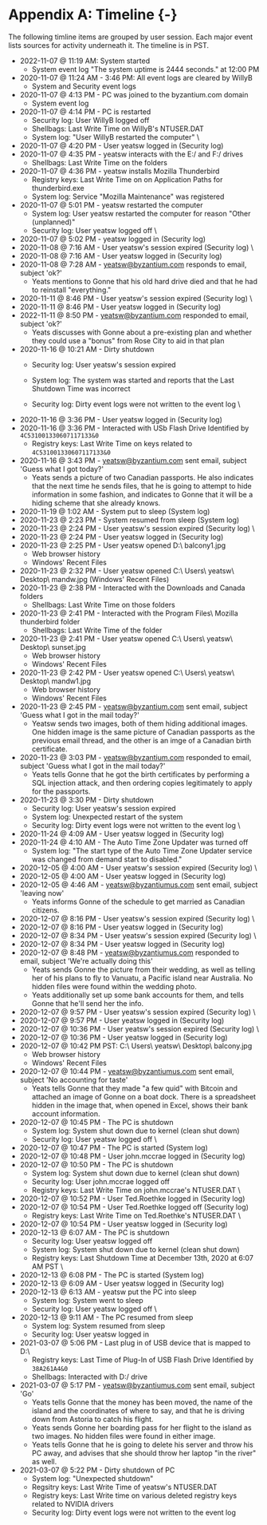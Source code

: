 # Appendix A: Timeline {-}

The following timline items are grouped by user session. Each major event lists sources for activity underneath it. The timeline is in PST.

- 2022-11-07 @ 11:19 AM: System started
    - System event log "The system uptime is 2444 seconds." at 12:00 PM
- 2020-11-07 @ 11:24 AM - 3:46 PM: All event logs are cleared by WillyB
    - System and Security event logs
- 2020-11-07 @ 4:13 PM - PC was joined to the byzantium.com domain
    - System event log
- 2020-11-07 @ 4:14 PM - PC is restarted
    - Security log: User WillyB logged off
    - Shellbags: Last Write Time on WillyB's NTUSER.DAT
    - System log: "User WillyB restarted the computer"
\
- 2020-11-07 @ 4:20 PM - User yeatsw logged in (Security log)
- 2020-11-07 @ 4:35 PM - yeatsw interacts with the E:/ and F:/ drives
    - Shellbags: Last Write Time on the folders
- 2020-11-07 @ 4:36 PM - yeatsw installs Mozilla Thunderbird
    - Registry keys: Last Write Time on on Application Paths for thunderbird.exe
    - System log: Service "Mozilla Maintenance" was registered
- 2020-11-07 @ 5:01 PM - yeatsw restarted the computer
    - System log: User yeatsw restarted the computer for reason "Other (unplanned)"
    - Security log: User yeatsw logged off
\
- 2020-11-07 @ 5:02 PM - yeatsw logged in (Security log)
- 2020-11-08 @ 7:16 AM - User yeatsw's session expired (Security log)
\
- 2020-11-08 @ 7:16 AM - User yeatsw logged in (Security log)
- 2020-11-08 @ 7:28 AM - yeatsw@byzantium.com responds to email, subject 'ok?'
    - Yeats mentions to Gonne that his old hard drive died and that he had to reinstall "everything."
- 2020-11-11 @ 8:46 PM - User yeatsw's session expired (Security log)
\
- 2020-11-11 @ 8:46 PM - User yeatsw logged in (Security log)
- 2022-11-11 @ 8:50 PM - yeatsw@byzantium.com responded to email, subject 'ok?'
    - Yeats discusses with Gonne about a pre-existing plan and whether they could use a "bonus" from Rose City to aid in that plan
- 2020-11-16 @ 10:21 AM - Dirty shutdown
    - Security log: User yeatsw's session expired

    - System log: The system was started and reports that the Last Shutdown Time was incorrect
    - Security log: Dirty event logs were not written to the event log
\
- 2020-11-16 @ 3:36 PM - User yeatsw logged in (Security log)
- 2020-11-16 @ 3:36 PM - Interacted with USb Flash Drive Identified by `4C531001330607117133&0`
    - Registry keys: Last Write Time on keys related to `4C531001330607117133&0`
- 2020-11-16 @ 3:43 PM - yeatsw@byzantium.com sent email, subject 'Guess what I got today?'
    - Yeats sends a picture of two Canadian passports. He also indicates that the next time he sends files, that he is going to attempt to hide information in some fashion, and indicates to Gonne that it will be a hiding scheme that she already knows.
- 2020-11-19 @ 1:02 AM - System put to sleep (System log)
- 2020-11-23 @ 2:23 PM - System resumed from sleep (System log)
- 2020-11-23 @ 2:24 PM - User yeatsw's session expired (Security log)
\
- 2020-11-23 @ 2:24 PM - User yeatsw logged in (Security log)
- 2020-11-23 @ 2:25 PM - User yeatsw opened D:\\ balcony1.jpg
    - Web browser history
    - Windows' Recent Files
- 2020-11-23 @ 2:32 PM - User yeatsw opened C:\\ Users\\ yeatsw\\ Desktop\\ mandw.jpg (Windows' Recent Files)
- 2020-11-23 @ 2:38 PM - Interacted with the Downloads and Canada folders
    - Shellbags: Last Write Time on those folders
- 2020-11-23 @ 2:41 PM - Interacted with the Program Files\\ Mozilla thunderbird folder
    - Shellbags: Last Write Time of the folder
- 2020-11-23 @ 2:41 PM - User yeatsw opened C:\\ Users\\ yeatsw\\ Desktop\\ sunset.jpg
    - Web browser history
    - Windows' Recent Files
- 2020-11-23 @ 2:42 PM - User yeatsw opened C:\\ Users\\ yeatsw\\ Desktop\\ mandw1.jpg
    - Web browser history
    - Windows' Recent Files
- 2020-11-23 @ 2:45 PM - yeatsw@byzantium.com sent email, subject 'Guess what I got in the mail today?'
    - Yeatsw sends two images, both of them hiding additional images. One hidden image is the same picture of Canadian passports as the previous email thread, and the other is an imge of a Canadian birth certificate.
- 2020-11-23 @ 3:03 PM - yeatsw@byzantium.com responded to email, subject 'Guess what I got in the mail today?'
    - Yeats tells Gonne that he got the birth certificates by performing a SQL injection attack, and then ordering copies legitimately to apply for the passports.
- 2020-11-23 @ 3:30 PM - Dirty shutdown
    - Security log: User yeatsw's session expired
    - System log: Unexpected restart of the system
    - Security log: Dirty event logs were not written to the event log
\
- 2020-11-24 @ 4:09 AM - User yeatsw logged in (Security log)
- 2020-11-24 @ 4:10 AM - The Auto Time Zone Updater was turned off
    - System log: "The start type of the Auto Time Zone Updater service was changed from demand start to disabled."
- 2020-12-05 @ 4:00 AM - User yeatsw's session expired (Security log)
\
- 2020-12-05 @ 4:00 AM - User yeatsw logged in (Security log)
- 2020-12-05 @ 4:46 AM - yeatsw@byzantiumus.com sent email, subject 'leaving now'
    - Yeats informs Gonne of the schedule to get married as Canadian citizens.
- 2020-12-07 @ 8:16 PM - User yeatsw's session expired (Security log)
\
- 2020-12-07 @ 8:16 PM - User yeatsw logged in (Security log)
- 2020-12-07 @ 8:34 PM - User yeatsw's session expired (Security log)
\
- 2020-12-07 @ 8:34 PM - User yeatsw logged in (Security log)
- 2020-12-07 @ 8:48 PM - yeatsw@byzantiumus.com responded to email, subject 'We're actually doing this'
    - Yeats sends Gonne the picture from their wedding, as well as telling her of his plans to fly to Vanuatu, a Pacific island near Australia. No hidden files were found within the wedding photo.
    - Yeats additionally set up some bank accounts for them, and tells Gonne that he'll send her the info.
- 2020-12-07 @ 9:57 PM - User yeatsw's session expired (Security log)
\
- 2020-12-07 @ 9:57 PM - User yeatsw logged in (Security log)
- 2020-12-07 @ 10:36 PM - User yeatsw's session expired (Security log)
\
- 2020-12-07 @ 10:36 PM - User yeatsw logged in (Security log)
- 2020-12-07 @ 10:42 PM PST: C:\\ Users\\ yeatsw\\ Desktop\\ balcony.jpg
    - Web browser history
    - Windows' Recent Files
- 2020-12-07 @ 10:44 PM - yeatsw@byzantiumus.com sent email, subject 'No accounting for taste'
    - Yeats tells Gonne that they made "a few quid" with Bitcoin and attached an image of Gonne on a boat dock. There is a spreadsheet hidden in the image that, when opened in Excel, shows their bank account information.
- 2020-12-07 @ 10:45 PM - The PC is shutdown
    - System log: System shut down due to kernel (clean shut down)
    - Security log: User yeatsw logged off
\
- 2020-12-07 @ 10:47 PM - The PC is started (System log)
- 2020-12-07 @ 10:48 PM - User john.mccrae logged in (Security log)
- 2020-12-07 @ 10:50 PM - The PC is shutdown
    - System log: System shut down due to kernel (clean shut down)
    - Security log: User john.mccrae logged off
    - Registry keys: Last Write Time on john.mccrae's NTUSER.DAT
\
- 2020-12-07 @ 10:52 PM - User Ted.Roethke logged in (Security log)
- 2020-12-07 @ 10:54 PM - User Ted.Roethke logged off (Security log)
    - Registry keys: Last Write Time on Ted.Roethke's NTUSER.DAT
\
- 2020-12-07 @ 10:54 PM - User yeatsw logged in  (Security log)
- 2020-12-13 @ 6:07 AM - The PC is shutdown
    - Security log: User yeatsw logged off
    - System log: System shut down due to kernel (clean shut down)
    - Registry keys: Last Shutdown Time at December 13th, 2020 at 6:07 AM PST
\
- 2020-12-13 @ 6:08 PM - The PC is started (System log)
- 2020-12-13 @ 6:09 AM - User yeatsw logged in (Security log)
- 2020-12-13 @ 6:13 AM - yeatsw put the PC into sleep
    - System log: System went to sleep
    - Security log: User yeatsw logged off
\
- 2020-12-13 @ 9:11 AM - The PC resumed from sleep
    - System log: System resumed from sleep
    - Security log: User yeatsw logged in
- 2021-03-07 @ 5:06 PM - Last plug in of USB device that is mapped to D:\\
    - Registry keys: Last Time of Plug-In of USB Flash Drive Identified by `38A261A4&0`
    - Shellbags: Interacted with D:/ drive
- 2021-03-07 @ 5:17 PM - yeatsw@byzantiumus.com sent email, subject 'Go'
    - Yeats tells Gonne that the money has been moved, the name of the island and the coordinates of where to say, and that he is driving down from Astoria to catch his flight.
    - Yeats sends Gonne her boarding pass for her flight to the island as two images. No hidden files were found in either image.
    - Yeats tells Gonne that he is going to delete his server and throw his PC away, and advises that she should throw her laptop "in the river" as well.
- 2021-03-07 @ 5:22 PM - Dirty shutdown of PC
    - System log: "Unexpected shutdown"
    - Regsitry keys: Last Write Time of yeatsw's NTUSER.DAT
    - Registry keys: Last Write time on various deleted registry keys related to NVIDIA drivers
    - Security log: Dirty event logs were not written to the event log
